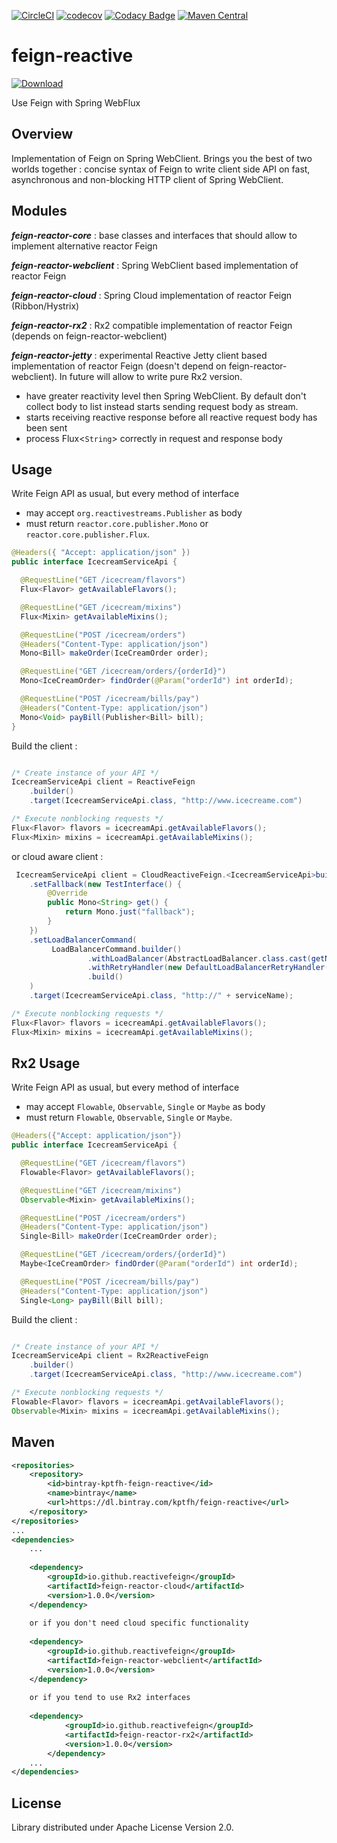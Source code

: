 
[![CircleCI](https://circleci.com/gh/Playtika/feign-reactive.svg?style=shield)](https://circleci.com/gh/Playtika/feign-reactive)
[![codecov](https://codecov.io/gh/Playtika/feign-reactive/branch/master/graph/badge.svg)](https://codecov.io/gh/Playtika/feign-reactive)
[![Codacy Badge](https://api.codacy.com/project/badge/Grade/ce80f97d24fb4371a9f71cf44e94b0b0)](https://www.codacy.com/app/PlaytikaGithub/feign-reactive?utm_source=github.com&amp;utm_medium=referral&amp;utm_content=Playtika/feign-reactive&amp;utm_campaign=Badge_Grade)
[![Maven Central](https://maven-badges.herokuapp.com/maven-central/com.playtika.reactivefeign/feign-reactor/badge.svg)](https://maven-badges.herokuapp.com/maven-central/com.playtika.reactivefeign/feign-reactor)


# feign-reactive

[ ![Download](https://api.bintray.com/packages/kptfh/feign-reactive/client/images/download.svg) ](https://bintray.com/kptfh/feign-reactive/client/_latestVersion)

Use Feign with Spring WebFlux

## Overview

Implementation of Feign on Spring WebClient. Brings you the best of two worlds together : 
concise syntax of Feign to write client side API on fast, asynchronous and
non-blocking HTTP client of Spring WebClient.

## Modules
  
  **_feign-reactor-core_** : base classes and interfaces that should allow to implement alternative reactor Feign
  
  **_feign-reactor-webclient_** : Spring WebClient based implementation of reactor Feign 
  
  **_feign-reactor-cloud_** : Spring Cloud implementation of reactor Feign (Ribbon/Hystrix)
  
  **_feign-reactor-rx2_** : Rx2 compatible implementation of reactor Feign (depends on feign-reactor-webclient)
  
  **_feign-reactor-jetty_** : experimental Reactive Jetty client based implementation of reactor Feign (doesn't depend on feign-reactor-webclient). In future will allow to write pure Rx2 version.
  - have greater reactivity level then Spring WebClient. By default don't collect body to list instead starts sending request body as stream. 
  - starts receiving reactive response before all reactive request body has been sent
  - process Flux<`String`> correctly in request and response body  

## Usage

Write Feign API as usual, but every method of interface
 - may accept `org.reactivestreams.Publisher` as body
 - must return `reactor.core.publisher.Mono` or `reactor.core.publisher.Flux`.

```java
@Headers({ "Accept: application/json" })
public interface IcecreamServiceApi {

  @RequestLine("GET /icecream/flavors")
  Flux<Flavor> getAvailableFlavors();

  @RequestLine("GET /icecream/mixins")
  Flux<Mixin> getAvailableMixins();

  @RequestLine("POST /icecream/orders")
  @Headers("Content-Type: application/json")
  Mono<Bill> makeOrder(IceCreamOrder order);

  @RequestLine("GET /icecream/orders/{orderId}")
  Mono<IceCreamOrder> findOrder(@Param("orderId") int orderId);

  @RequestLine("POST /icecream/bills/pay")
  @Headers("Content-Type: application/json")
  Mono<Void> payBill(Publisher<Bill> bill);
}
```
Build the client :

```java

/* Create instance of your API */
IcecreamServiceApi client = ReactiveFeign
    .builder()
    .target(IcecreamServiceApi.class, "http://www.icecreame.com")

/* Execute nonblocking requests */
Flux<Flavor> flavors = icecreamApi.getAvailableFlavors();
Flux<Mixin> mixins = icecreamApi.getAvailableMixins();
```

or cloud aware client :

```java
 IcecreamServiceApi client = CloudReactiveFeign.<IcecreamServiceApi>builder()
    .setFallback(new TestInterface() {
        @Override
        public Mono<String> get() {
            return Mono.just("fallback");
        }
    })
    .setLoadBalancerCommand(
         LoadBalancerCommand.builder()
                 .withLoadBalancer(AbstractLoadBalancer.class.cast(getNamedLoadBalancer(serviceName)))
                 .withRetryHandler(new DefaultLoadBalancerRetryHandler(1, 1, true))
                 .build()
    )
    .target(IcecreamServiceApi.class, "http://" + serviceName);

/* Execute nonblocking requests */
Flux<Flavor> flavors = icecreamApi.getAvailableFlavors();
Flux<Mixin> mixins = icecreamApi.getAvailableMixins();
```

## Rx2 Usage 

Write Feign API as usual, but every method of interface
 - may accept `Flowable`, `Observable`, `Single` or `Maybe` as body
 - must return `Flowable`, `Observable`, `Single` or `Maybe`.

```java
@Headers({"Accept: application/json"})
public interface IcecreamServiceApi {

  @RequestLine("GET /icecream/flavors")
  Flowable<Flavor> getAvailableFlavors();

  @RequestLine("GET /icecream/mixins")
  Observable<Mixin> getAvailableMixins();

  @RequestLine("POST /icecream/orders")
  @Headers("Content-Type: application/json")
  Single<Bill> makeOrder(IceCreamOrder order);

  @RequestLine("GET /icecream/orders/{orderId}")
  Maybe<IceCreamOrder> findOrder(@Param("orderId") int orderId);

  @RequestLine("POST /icecream/bills/pay")
  @Headers("Content-Type: application/json")
  Single<Long> payBill(Bill bill);
```
Build the client :

```java

/* Create instance of your API */
IcecreamServiceApi client = Rx2ReactiveFeign
    .builder()
    .target(IcecreamServiceApi.class, "http://www.icecreame.com")

/* Execute nonblocking requests */
Flowable<Flavor> flavors = icecreamApi.getAvailableFlavors();
Observable<Mixin> mixins = icecreamApi.getAvailableMixins();
```

## Maven

```xml
<repositories>
    <repository>
        <id>bintray-kptfh-feign-reactive</id>
        <name>bintray</name>
        <url>https://dl.bintray.com/kptfh/feign-reactive</url>
    </repository>
</repositories>
...
<dependencies>
    ...
    
    <dependency>
        <groupId>io.github.reactivefeign</groupId>
        <artifactId>feign-reactor-cloud</artifactId>
        <version>1.0.0</version>
    </dependency>
    
    or if you don't need cloud specific functionality
    
    <dependency>
        <groupId>io.github.reactivefeign</groupId>
        <artifactId>feign-reactor-webclient</artifactId>
        <version>1.0.0</version>
    </dependency>
    
    or if you tend to use Rx2 interfaces
    
    <dependency>
            <groupId>io.github.reactivefeign</groupId>
            <artifactId>feign-reactor-rx2</artifactId>
            <version>1.0.0</version>
        </dependency>
    ...
</dependencies>
```

## License

Library distributed under Apache License Version 2.0.
